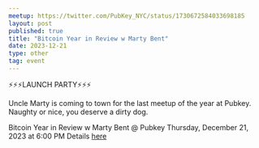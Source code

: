 ```yaml
---
meetup: https://twitter.com/PubKey_NYC/status/1730672584033698185
layout: post
published: true
title: "Bitcoin Year in Review w Marty Bent"
date: 2023-12-21
type: other
tag: event
---
```

⚡⚡⚡LAUNCH PARTY⚡⚡⚡

Uncle Marty is coming to town for the last meetup of the year at Pubkey. Naughty or nice, you deserve a dirty dog.

Bitcoin Year in Review w Marty Bent @ Pubkey Thursday, December 21, 2023 at 6:00 PM Details [here](https://www.meetup.com/pubkey-meetups/events/297049236/)
